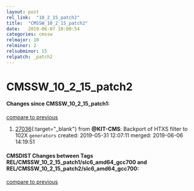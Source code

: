 ```yaml
---
layout: post
rel_link:  "10_2_15_patch2"
title:  "CMSSW_10_2_15_patch2"
date:   2019-06-07 10:00:54
categories: cmssw
relmajor: 10
relminor: 2
relsubminor: 15
relpatch: _patch2
---
```


# CMSSW_10_2_15_patch2
#### Changes since CMSSW_10_2_15_patch1:
[compare to previous](https://github.com/cms-sw/cmssw/compare/CMSSW_10_2_15_patch1...CMSSW_10_2_15_patch2)



1. [27036](http://github.com/cms-sw/cmssw/pull/27036){:target="_blank"}  from **@KIT-CMS**: Backport of HTXS filter to 102X `generators`  created: 2019-05-31 12:07:11 merged: 2019-06-06 14:19:51



#### CMSDIST Changes between Tags REL/CMSSW_10_2_15_patch1/slc6_amd64_gcc700 and REL/CMSSW_10_2_15_patch2/slc6_amd64_gcc700:
[compare to previous](https://github.com/cms-sw/cmsdist/compare/REL/CMSSW_10_2_15_patch1/slc6_amd64_gcc700...REL/CMSSW_10_2_15_patch2/slc6_amd64_gcc700)


